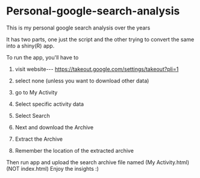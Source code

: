 # Personal-google-search-analysis
This is my personal google search analysis over the years

It has two parts, one just the script and the other trying to convert the same into a shiny(R) app.

To run the app, you'll have to 
1) visit website--- 
https://takeout.google.com/settings/takeout?pli=1

2) select none (unless you want to download other data)
3) go to My Activity
4) Select specific activity data
5) Select Search
6) Next and download the Archive
7) Extract the Archive
8) Remember the location of the extracted archive

Then run app and upload the search archive file named (My Activity.html) (NOT index.html)
Enjoy the insights :)
